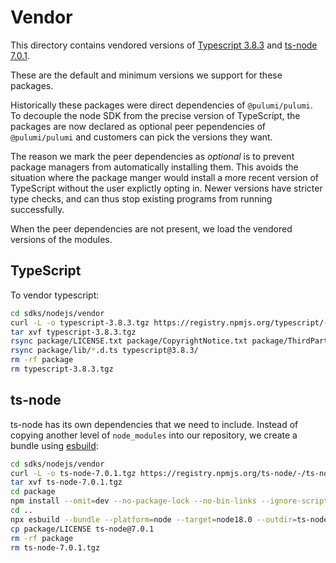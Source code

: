# Vendor

This directory contains vendored versions of [Typescript 3.8.3](https://github.com/microsoft/TypeScript/tree/v3.8.3) and [ts-node 7.0.1](https://github.com/TypeStrong/ts-node/tree/v7.0.1).

These are the default and minimum versions we support for these packages.

Historically these packages were direct dependencies of `@pulumi/pulumi`. To decouple the node SDK from the precise version of TypeScript, the packages are now declared as optional peer pependencies of `@pulumi/pulumi` and customers can pick the versions they want.

The reason we mark the peer dependencies as *optional* is to prevent package managers from automatically installing them. This avoids the situation where the package manger would install a more recent version of TypeScript without the user explictly opting in. Newer versions have stricter type checks, and can thus stop existing programs from running successfully.

When the peer dependencies are not present, we load the vendored versions of the modules.

## TypeScript

To vendor typescript:

```bash
cd sdks/nodejs/vendor
curl -L -o typescript-3.8.3.tgz https://registry.npmjs.org/typescript/-/typescript-3.8.3.tgz
tar xvf typescript-3.8.3.tgz
rsync package/LICENSE.txt package/CopyrightNotice.txt package/ThirdPartyNoticeText.txt package/lib/typescript.js typescript@3.8.3/
rsync package/lib/*.d.ts typescript@3.8.3/
rm -rf package
rm typescript-3.8.3.tgz
```

## ts-node

ts-node has its own dependencies that we need to include. Instead of copying another level of `node_modules` into our repository, we create a bundle using [esbuild](https://esbuild.github.io):

```bash
cd sdks/nodejs/vendor
curl -L -o ts-node-7.0.1.tgz https://registry.npmjs.org/ts-node/-/ts-node-7.0.1.tgz
tar xvf ts-node-7.0.1.tgz
cd package
npm install --omit=dev --no-package-lock --no-bin-links --ignore-scripts
cd ..
npx esbuild --bundle --platform=node --target=node18.0 --outdir=ts-node@7.0.1 --format=cjs package/dist/index.js
cp package/LICENSE ts-node@7.0.1
rm -rf package
rm ts-node-7.0.1.tgz
```
